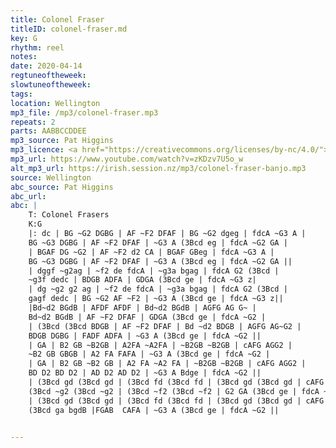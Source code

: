 ```yaml
---
title: Colonel Fraser
titleID: colonel-fraser.md
key: G
rhythm: reel
notes:
date: 2020-04-14
regtuneoftheweek:
slowtuneoftheweek:
tags:
location: Wellington
mp3_file: /mp3/colonel-fraser.mp3
repeats: 2
parts: AABBCCDDEE
mp3_source: Pat Higgins
mp3_licence: <a href="https://creativecommons.org/licenses/by-nc/4.0/">CC-BY-NC-4.0</a>
mp3_url: https://www.youtube.com/watch?v=zKDzv7U5o_w
alt_mp3_url: https://irish.session.nz/mp3/colonel-fraser-banjo.mp3
source: Wellington
abc_source: Pat Higgins
abc_url:
abc: |
    T: Colonel Frasers
    K:G
    |: dc | BG ~G2 DGBG | AF ~F2 DFAF | BG ~G2 dgeg | fdcA ~G3 A |
    BG ~G3 DGBG | AF ~F2 DFAF | ~G3 A (3Bcd eg | fdcA ~G2 GA |
    | BGAF DG ~G2 | AF ~F2 d2 CA | BGAF GBeg | fdcA ~G3 A |
    BG ~G3 DGBG | AF ~F2 DFAF | ~G3 A (3Bcd eg | fdcA ~G2 GA ||
    | dggf ~g2ag | ~f2 de fdcA | ~g3a bgag | fdcA G2 (3Bcd |
    ~g3f dedc | BDGB ADFA | GDGA (3Bcd ge | fdcA ~G3 z|
    | dg ~g2 g2 ag | ~f2 de fdcA | ~g3a bgag | fdcA G2 (3Bcd |
    gagf dedc | BG ~G2 AF ~F2 | ~G3 A (3Bcd ge | fdcA ~G3 z||
    |Bd~d2 BGdB | AFDF AFDF | Bd~d2 BGdB | AGFG AG G~ |
    Bd~d2 BGdB | AF ~F2 DFAF | GDGA (3Bcd ge | fdcA ~G2 |
    | (3Bcd (3Bcd BDGB | AF ~F2 DFAF | Bd ~d2 BDGB | AGFG AG~G2 |
    BDGB DGBG | FADF ADFA | ~G3 A (3Bcd ge | fdcA ~G2 ||
    | GA | B2 GB ~B2GB | A2FA ~A2FA | ~B2GB ~B2GB | cAFG AGG2 |
    ~B2 GB GBGB | A2 FA FAFA | ~G3 A (3Bcd ge | fdcA ~G2 |
    | GA | B2 GB ~B2 GB | A2 FA ~A2 FA | ~B2GB ~B2GB | cAFG AGG2 |
    BD D2 BD D2 | AD D2 AD D2 | ~G3 A Bdge | fdcA ~G2 ||
    | (3Bcd gd (3Bcd gd | (3Bcd fd (3Bcd fd | (3Bcd gd (3Bcd gd | cAFG AGG2 |
    (3Bcd ~g2 (3Bcd ~g2 | (3Bcd ~f2 (3Bcd ~f2 | G2 GA (3Bcd ge | fdcA ~G2 |
    | (3Bcd gd (3Bcd gd | (3Bcd fd (3Bcd fd | (3Bcd gd (3Bcd gd | cAFG AGG2 |
    (3Bcd ga bgdB |FGAB  CAFA | ~G3 A (3Bcd ge | fdcA ~G2 ||


---
```


